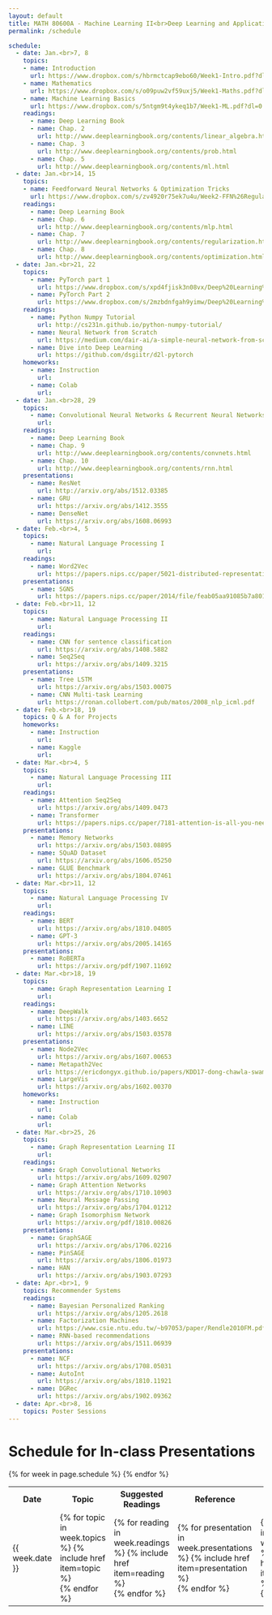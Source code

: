 ```yaml
---
layout: default
title: MATH 80600A - Machine Learning II<br>Deep Learning and Applications
permalink: /schedule

schedule:
  - date: Jan.<br>7, 8
    topics:
    - name: Introduction
      url: https://www.dropbox.com/s/hbrmctcap9ebo60/Week1-Intro.pdf?dl=0
    - name: Mathematics
      url: https://www.dropbox.com/s/o09puw2vf59uxj5/Week1-Maths.pdf?dl=0
    - name: Machine Learning Basics
      url: https://www.dropbox.com/s/5ntgm9t4ykeq1b7/Week1-ML.pdf?dl=0
    readings:
      - name: Deep Learning Book
      - name: Chap. 2
        url: http://www.deeplearningbook.org/contents/linear_algebra.html
      - name: Chap. 3
        url: http://www.deeplearningbook.org/contents/prob.html
      - name: Chap. 5
        url: http://www.deeplearningbook.org/contents/ml.html
  - date: Jan.<br>14, 15
    topics:
    - name: Feedforward Neural Networks & Optimization Tricks
      url: https://www.dropbox.com/s/zv4920r75ek7u4u/Week2-FFN%26Regularization.pdf?dl=0
    readings:
      - name: Deep Learning Book
      - name: Chap. 6
        url: http://www.deeplearningbook.org/contents/mlp.html
      - name: Chap. 7
        url: http://www.deeplearningbook.org/contents/regularization.html
      - name: Chap. 8
        url: http://www.deeplearningbook.org/contents/optimization.html
  - date: Jan.<br>21, 22
    topics:
      - name: PyTorch part 1
        url: https://www.dropbox.com/s/xpd4fjisk3n08vx/Deep%20Learning%20Frameworks%20part%201.pdf?dl=0
      - name: PyTorch Part 2
        url: https://www.dropbox.com/s/2mzbdnfgah9yimw/Deep%20Learning%20Frameworks%20part%202.pdf?dl=0
    readings:
      - name: Python Numpy Tutorial
        url: http://cs231n.github.io/python-numpy-tutorial/
      - name: Neural Network from Scratch
        url: https://medium.com/dair-ai/a-simple-neural-network-from-scratch-with-pytorch-and-google-colab-c7f3830618e0
      - name: Dive into Deep Learning
        url: https://github.com/dsgiitr/d2l-pytorch
    homeworks:
      - name: Instruction
        url: 
      - name: Colab
        url: 
  - date: Jan.<br>28, 29
    topics:
      - name: Convolutional Neural Networks & Recurrent Neural Networks
        url: 
    readings:
      - name: Deep Learning Book
      - name: Chap. 9
        url: http://www.deeplearningbook.org/contents/convnets.html
      - name: Chap. 10
        url: http://www.deeplearningbook.org/contents/rnn.html
    presentations:
      - name: ResNet
        url: http://arxiv.org/abs/1512.03385
      - name: GRU
        url: https://arxiv.org/abs/1412.3555
      - name: DenseNet
        url: https://arxiv.org/abs/1608.06993
  - date: Feb.<br>4, 5
    topics:
      - name: Natural Language Processing I
        url: 
    readings:
      - name: Word2Vec
        url: https://papers.nips.cc/paper/5021-distributed-representations-of-words-and-phrases-and-their-compositionality.pdf
    presentations:
      - name: SGNS
        url: https://papers.nips.cc/paper/2014/file/feab05aa91085b7a8012516bc3533958-Paper.pdf
  - date: Feb.<br>11, 12
    topics:
      - name: Natural Language Processing II
        url: 
    readings:
      - name: CNN for sentence classification
        url: https://arxiv.org/abs/1408.5882
      - name: Seq2Seq
        url: https://arxiv.org/abs/1409.3215
    presentations:
      - name: Tree LSTM
        url: https://arxiv.org/abs/1503.00075
      - name: CNN Multi-task Learning
        url: https://ronan.collobert.com/pub/matos/2008_nlp_icml.pdf
  - date: Feb.<br>18, 19
    topics: Q & A for Projects
    homeworks:
      - name: Instruction
        url: 
      - name: Kaggle
        url:
  - date: Mar.<br>4, 5
    topics:
      - name: Natural Language Processing III
        url: 
    readings:
      - name: Attention Seq2Seq
        url: https://arxiv.org/abs/1409.0473
      - name: Transformer
        url: https://papers.nips.cc/paper/7181-attention-is-all-you-need.pdf
    presentations:
      - name: Memory Networks
        url: https://arxiv.org/abs/1503.08895
      - name: SQuAD Dataset
        url: https://arxiv.org/abs/1606.05250
      - name: GLUE Benchmark
        url: https://arxiv.org/abs/1804.07461
  - date: Mar.<br>11, 12
    topics:
      - name: Natural Language Processing IV
        url: 
    readings:
      - name: BERT
        url: https://arxiv.org/abs/1810.04805
      - name: GPT-3
        url: https://arxiv.org/abs/2005.14165
    presentations:
      - name: RoBERTa
        url: https://arxiv.org/pdf/1907.11692
  - date: Mar.<br>18, 19
    topics:
      - name: Graph Representation Learning I
        url: 
    readings:
      - name: DeepWalk
        url: https://arxiv.org/abs/1403.6652
      - name: LINE
        url: https://arxiv.org/abs/1503.03578
    presentations:
      - name: Node2Vec
        url: https://arxiv.org/abs/1607.00653
      - name: Metapath2Vec
        url: https://ericdongyx.github.io/papers/KDD17-dong-chawla-swami-metapath2vec.pdf
      - name: LargeVis
        url: https://arxiv.org/abs/1602.00370
    homeworks:
      - name: Instruction
        url: 
      - name: Colab
        url: 
  - date: Mar.<br>25, 26
    topics:
      - name: Graph Representation Learning II
        url: 
    readings:
      - name: Graph Convolutional Networks
        url: https://arxiv.org/abs/1609.02907
      - name: Graph Attention Networks
        url: https://arxiv.org/abs/1710.10903
      - name: Neural Message Passing
        url: https://arxiv.org/abs/1704.01212
      - name: Graph Isomorphism Network
        url: https://arxiv.org/pdf/1810.00826
    presentations:
      - name: GraphSAGE
        url: https://arxiv.org/abs/1706.02216
      - name: PinSAGE
        url: https://arxiv.org/abs/1806.01973
      - name: HAN
        url: https://arxiv.org/abs/1903.07293
  - date: Apr.<br>1, 9
    topics: Recommender Systems
    readings:
      - name: Bayesian Personalized Ranking
        url: https://arxiv.org/abs/1205.2618
      - name: Factorization Machines
        url: https://www.csie.ntu.edu.tw/~b97053/paper/Rendle2010FM.pdf
      - name: RNN-based recommendations
        url: https://arxiv.org/abs/1511.06939
    presentations:
      - name: NCF
        url: https://arxiv.org/abs/1708.05031
      - name: AutoInt
        url: https://arxiv.org/abs/1810.11921
      - name: DGRec
        url: https://arxiv.org/abs/1902.09362
  - date: Apr.<br>8, 16
    topics: Poster Sessions
---
```


# Schedule for In-class Presentations

<table>
  <tr>
    <th>Date</th>
    <th>Topic</th>
    <th>Suggested Readings</th>
    <th>Reference</th>
    <th>Homework</th>
  </tr>
  {% for week in page.schedule %}
    <tr>
      <td>{{ week.date }}</td>
      <td>
      {% for topic in week.topics %}
        {% include href item=topic %}<br>
      {% endfor %}
      </td>
      <td>
      {% for reading in week.readings %}
        {% include href item=reading %}<br>
      {% endfor %}
      </td>
      <td>
      {% for presentation in week.presentations %}
        {% include href item=presentation %}<br>
      {% endfor %}
      </td>
      <td>
      {% for homework in week.homeworks %}
        {% include href item=homework %}<br>
      {% endfor %}
      </td>
    </tr>
  {% endfor %}
</table>
